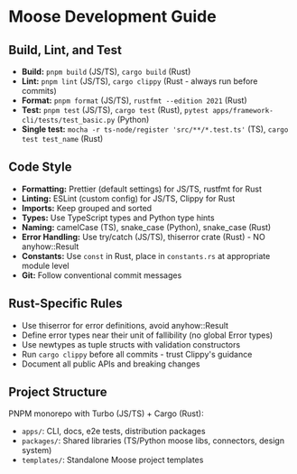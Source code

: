 
# Moose Development Guide

## Build, Lint, and Test

- **Build:** `pnpm build` (JS/TS), `cargo build` (Rust)
- **Lint:** `pnpm lint` (JS/TS), `cargo clippy` (Rust - always run before commits)
- **Format:** `pnpm format` (JS/TS), `rustfmt --edition 2021` (Rust)
- **Test:** `pnpm test` (JS/TS), `cargo test` (Rust), `pytest apps/framework-cli/tests/test_basic.py` (Python)
- **Single test:** `mocha -r ts-node/register 'src/**/*.test.ts'` (TS), `cargo test test_name` (Rust)

## Code Style

- **Formatting:** Prettier (default settings) for JS/TS, rustfmt for Rust
- **Linting:** ESLint (custom config) for JS/TS, Clippy for Rust
- **Imports:** Keep grouped and sorted
- **Types:** Use TypeScript types and Python type hints
- **Naming:** camelCase (TS), snake_case (Python), snake_case (Rust)
- **Error Handling:** Use try/catch (JS/TS), thiserror crate (Rust) - NO anyhow::Result
- **Constants:** Use `const` in Rust, place in `constants.rs` at appropriate module level
- **Git:** Follow conventional commit messages

## Rust-Specific Rules

- Use thiserror for error definitions, avoid anyhow::Result
- Define error types near their unit of fallibility (no global Error types)
- Use newtypes as tuple structs with validation constructors
- Run `cargo clippy` before all commits - trust Clippy's guidance
- Document all public APIs and breaking changes

## Project Structure

PNPM monorepo with Turbo (JS/TS) + Cargo (Rust):
- `apps/`: CLI, docs, e2e tests, distribution packages
- `packages/`: Shared libraries (TS/Python moose libs, connectors, design system)
- `templates/`: Standalone Moose project templates

